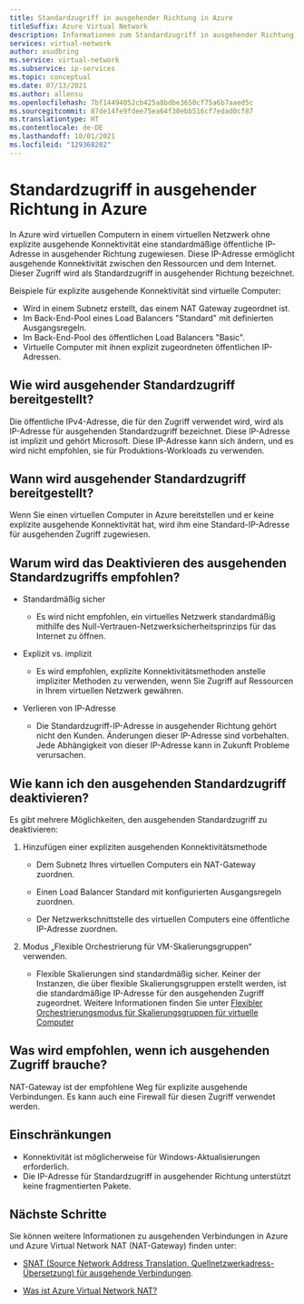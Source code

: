 ```yaml
---
title: Standardzugriff in ausgehender Richtung in Azure
titleSuffix: Azure Virtual Network
description: Informationen zum Standardzugriff in ausgehender Richtung in Azure.
services: virtual-network
author: asudbring
ms.service: virtual-network
ms.subservice: ip-services
ms.topic: conceptual
ms.date: 07/13/2021
ms.author: allensu
ms.openlocfilehash: 7bf14494052cb425a8bdbe3650cf75a6b7aaed5c
ms.sourcegitcommit: 87de14fe9fdee75ea64f30ebb516cf7edad0cf87
ms.translationtype: HT
ms.contentlocale: de-DE
ms.lasthandoff: 10/01/2021
ms.locfileid: "129368202"
---
```

# <a name="default-outbound-access-in-azure"></a>Standardzugriff in ausgehender Richtung in Azure

In Azure wird virtuellen Computern in einem virtuellen Netzwerk ohne explizite ausgehende Konnektivität eine standardmäßige öffentliche IP-Adresse in ausgehender Richtung zugewiesen. Diese IP-Adresse ermöglicht ausgehende Konnektivität zwischen den Ressourcen und dem Internet. Dieser Zugriff wird als Standardzugriff in ausgehender Richtung bezeichnet. 

Beispiele für explizite ausgehende Konnektivität sind virtuelle Computer:

* Wird in einem Subnetz erstellt, das einem NAT Gateway zugeordnet ist.
* Im Back-End-Pool eines Load Balancers "Standard" mit definierten Ausgangsregeln.
* Im Back-End-Pool des öffentlichen Load Balancers "Basic".
* Virtuelle Computer mit ihnen explizit zugeordneten öffentlichen IP-Adressen.

## <a name="how-is-default-outbound-access-provided"></a>Wie wird ausgehender Standardzugriff bereitgestellt?

Die öffentliche IPv4-Adresse, die für den Zugriff verwendet wird, wird als IP-Adresse für ausgehenden Standardzugriff bezeichnet. Diese IP-Adresse ist implizit und gehört Microsoft. Diese IP-Adresse kann sich ändern, und es wird nicht empfohlen, sie für Produktions-Workloads zu verwenden.

## <a name="when-is-default-outbound-access-provided"></a>Wann wird ausgehender Standardzugriff bereitgestellt?

Wenn Sie einen virtuellen Computer in Azure bereitstellen und er keine explizite ausgehende Konnektivität hat, wird ihm eine Standard-IP-Adresse für ausgehenden Zugriff zugewiesen.
## <a name="why-is-disabling-default-outbound-access-recommended"></a>Warum wird das Deaktivieren des ausgehenden Standardzugriffs empfohlen?

* Standardmäßig sicher
    
    * Es wird nicht empfohlen, ein virtuelles Netzwerk standardmäßig mithilfe des Null-Vertrauen-Netzwerksicherheitsprinzips für das Internet zu öffnen.

* Explizit vs. implizit

    * Es wird empfohlen, explizite Konnektivitätsmethoden anstelle impliziter Methoden zu verwenden, wenn Sie Zugriff auf Ressourcen in Ihrem virtuellen Netzwerk gewähren.

* Verlieren von IP-Adresse

    * Die Standardzugriff-IP-Adresse in ausgehender Richtung gehört nicht den Kunden. Änderungen dieser IP-Adresse sind vorbehalten.  Jede Abhängigkeit von dieser IP-Adresse kann in Zukunft Probleme verursachen.

## <a name="how-can-i-disable-default-outbound-access"></a>Wie kann ich den ausgehenden Standardzugriff deaktivieren?

Es gibt mehrere Möglichkeiten, den ausgehenden Standardzugriff zu deaktivieren:

1.  Hinzufügen einer expliziten ausgehenden Konnektivitätsmethode

    * Dem Subnetz Ihres virtuellen Computers ein NAT-Gateway zuordnen.

    * Einen Load Balancer Standard mit konfigurierten Ausgangsregeln zuordnen.

    * Der Netzwerkschnittstelle des virtuellen Computers eine öffentliche IP-Adresse zuordnen.

2.  Modus „Flexible Orchestrierung für VM-Skalierungsgruppen“ verwenden.

    * Flexible Skalierungen sind standardmäßig sicher. Keiner der Instanzen, die über flexible Skalierungsgruppen erstellt werden, ist die standardmäßige IP-Adresse für den ausgehenden Zugriff zugeordnet. Weitere Informationen finden Sie unter [Flexibler Orchestrierungsmodus für Skalierungsgruppen für virtuelle Computer](../../virtual-machines/flexible-virtual-machine-scale-sets.md)

## <a name="if-i-need-outbound-access-what-is-the-recommended-way"></a>Was wird empfohlen, wenn ich ausgehenden Zugriff brauche?

NAT-Gateway ist der empfohlene Weg für explizite ausgehende Verbindungen. Es kann auch eine Firewall für diesen Zugriff verwendet werden.

## <a name="limitations"></a>Einschränkungen

* Konnektivität ist möglicherweise für Windows-Aktualisierungen erforderlich.
* Die IP-Adresse für Standardzugriff in ausgehender Richtung unterstützt keine fragmentierten Pakete. 

## <a name="next-steps"></a>Nächste Schritte

Sie können weitere Informationen zu ausgehenden Verbindungen in Azure und Azure Virtual Network NAT (NAT-Gateway) finden unter:

* [SNAT (Source Network Address Translation, Quellnetzwerkadress-Übersetzung) für ausgehende Verbindungen](../../load-balancer/load-balancer-outbound-connections.md).

* [Was ist Azure Virtual Network NAT?](../nat-gateway/nat-overview.md)

